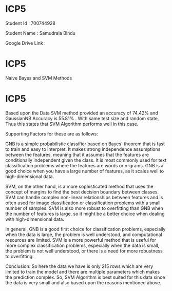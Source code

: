 # ICP5
Student Id : 700744928

Student Name : Samudrala Bindu

Google Drive Link : 
# ICP5
Naive Bayes and SVM Methods
# ICP5
Based upon the Data SVM method provided an accuracy of 74.42% and GaussianNB Accuracy is 55.81% . With same test size and random state, Thus this states that SVM Algorithm performs well in this case.

Supporting Factors for these are as follows:

GNB is a simple probabilistic classifier based on Bayes' theorem that is fast to train and easy to interpret. It makes strong independence assumptions between the features, meaning that it assumes that the features are conditionally independent given the class. It is most commonly used for text classification problems where the features are words or n-grams. GNB is a good choice when you have a large number of features, as it scales well to high-dimensional data.

SVM, on the other hand, is a more sophisticated method that uses the concept of margins to find the best decision boundary between classes. SVM can handle complex non-linear relationships between features and is often used for image classification or classification problems with a small number of samples. SVM is also more robust to overfitting than GNB when the number of features is large, so it might be a better choice when dealing with high-dimensional data.

In general, GNB is a good first choice for classification problems, especially when the data is large, the problem is well understood, and computational resources are limited. SVM is a more powerful method that is useful for more complex classification problems, especially when the data is small, the problem is not well understood, or there is a need for more robustness to overfitting.

Conclusion: So here the data we have is only 215 rows which are very limited to train the model and there are multiple parameters which makes the prediction complex. So, SVM Algorithm is best suited for this data since the data is very small and also based upon the reasons mentioned above.
